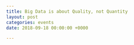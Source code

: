 ```yaml
---
title: Big Data is about Quality, not Quantity
layout: post
categories: events
date: 2018-09-18 00:00:00 +0000

---
```


